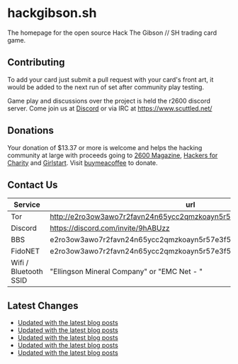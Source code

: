 # hackgibson.sh
The homepage for the open source Hack The Gibson // SH trading card game.


## Contributing

To add your card just submit a pull request with your card's front art, it would be added to the next run of set after community play testing.

Game play and discussions over the project is held the r2600 discord server. Come join us at [Discord](https://discord.com/invite/9hABUzz) or via IRC at https://www.scuttled.net/


## Donations

Your donation of $13.37 or more is welcome and helps the hacking community at large with proceeds going to [2600 Magazine](https://2600.com/), [Hackers for Charity](https://hackersforcharity.org) and [Girlstart](https://girlstart.org).  Visit [buymeacoffee](https://www.buymeacoffee.com/hackgibson.sh) to donate.


## Contact Us

Service | url
-|-
Tor | http://e2ro3ow3awo7r2favn24n65ycc2qmzkoayn5r57e3f56nvjwdcgg32ad.onion
Discord | https://discord.com/invite/9hABUzz
BBS | e2ro3ow3awo7r2favn24n65ycc2qmzkoayn5r57e3f56nvjwdcgg32ad.onion:23
FidoNET | e2ro3ow3awo7r2favn24n65ycc2qmzkoayn5r57e3f56nvjwdcgg32ad.onion:24554
Wifi / Bluetooth SSID | "Ellingson Mineral Company" or "EMC Net - <fidonet address>"

## Latest Changes
<!-- BLOG-POST-LIST:START -->
- [Updated with the latest blog posts](https://github.com/DFW2600/hackgibson.sh/commit/63b79ceb037d92619952ca76d347430a40705311)
- [Updated with the latest blog posts](https://github.com/DFW2600/hackgibson.sh/commit/030bab77c0accc1bcf6288e1e7ca1f13b57baea9)
- [Updated with the latest blog posts](https://github.com/DFW2600/hackgibson.sh/commit/6d82324b2c6c8f1857b2820da5f399463de29105)
- [Updated with the latest blog posts](https://github.com/DFW2600/hackgibson.sh/commit/5f359cc779e413dab4b1a88e06a6a23d2f342bdf)
- [Updated with the latest blog posts](https://github.com/DFW2600/hackgibson.sh/commit/f0e5cfc0b33470bdbcc6e044729019c44705cf5b)
<!-- BLOG-POST-LIST:END -->
